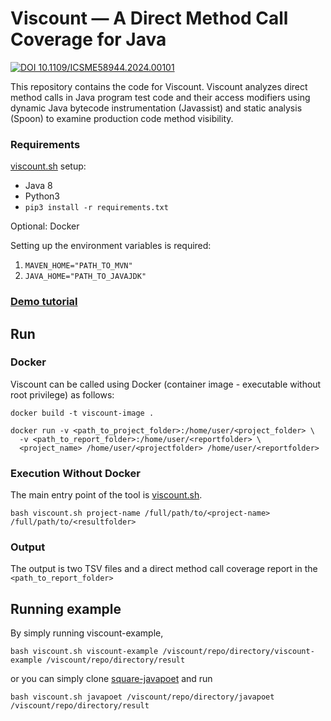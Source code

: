 # Viscount &mdash; A Direct Method Call Coverage for Java
[![DOI 10.1109/ICSME58944.2024.00101](https://img.shields.io/badge/10.1109%2FICSME58944.2024.00101-black?logo=DOI)](https://doi.org/10.1109/ICSME58944.2024.00101)

This repository contains the code for Viscount. Viscount analyzes direct method calls in Java program test code and their access modifiers using dynamic Java bytecode instrumentation (Javassist) and static analysis (Spoon) to examine production code method visibility.

### Requirements
[viscount.sh](https://github.com/unittesting-nonpublic/viscount/blob/main/viscount.sh) setup:
- Java 8
- Python3
- `pip3 install -r requirements.txt`

Optional: Docker

Setting up the environment variables is required:
1. `MAVEN_HOME="PATH_TO_MVN"`
2. `JAVA_HOME="PATH_TO_JAVAJDK"`

### [Demo tutorial](https://www.youtube.com/watch?v=ZUyRtiUnbsU)

## Run
### Docker
Viscount can be called using Docker (container image - executable without root privilege) as follows:

```
docker build -t viscount-image .
```

```
docker run -v <path_to_project_folder>:/home/user/<project_folder> \
  -v <path_to_report_folder>:/home/user/<reportfolder> \
  <project_name> /home/user/<projectfolder> /home/user/<reportfolder>
```

### Execution Without Docker

The main entry point of the tool is [viscount.sh](https://github.com/unittesting-nonpublic/viscount/blob/main/viscount.sh).

```
bash viscount.sh project-name /full/path/to/<project-name> /full/path/to/<resultfolder>
```
### Output

The output is two TSV files and a direct method call coverage report in the `<path_to_report_folder>`

## Running example
By simply running viscount-example,

```
bash viscount.sh viscount-example /viscount/repo/directory/viscount-example /viscount/repo/directory/result
```

or you can simply clone [square-javapoet](https://github.com/square/javapoet/tree/f27ad04c9e7de4ec7b207979cfd47ec1d878ca03) and run
```
bash viscount.sh javapoet /viscount/repo/directory/javapoet /viscount/repo/directory/result
```
